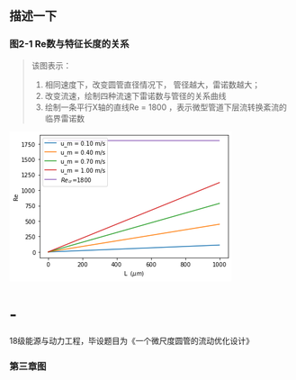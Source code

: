 ## 描述一下
### 图2-1 Re数与特征长度的关系
> 该图表示：
> 1. 相同速度下，改变圆管直径情况下， 管径越大，雷诺数越大；
> 2. 改变流速，绘制四种流速下雷诺数与管径的关系曲线
> 3. 绘制一条平行X轴的直线Re = 1800 ，表示微型管道下层流转换紊流的临界雷诺数


![显示图片](Re-L.png)

# -
18级能源与动力工程，毕设题目为《一个微尺度圆管的流动优化设计》


### 第三章图 
#### 

